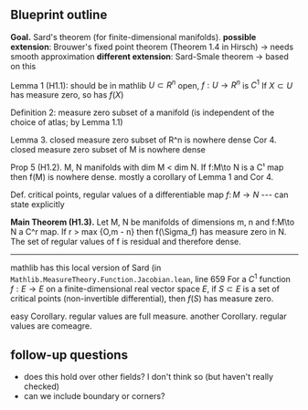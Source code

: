 ## Blueprint outline
**Goal.** Sard's theorem (for finite-dimensional manifolds).
**possible extension**: Brouwer's fixed point theorem (Theorem 1.4 in Hirsch) -> needs smooth approximation
**different extension**: Sard-Smale theorem -> based on this

Lemma 1 (H1.1): should be in mathlib
  $U\subset R^n$ open, $f:U\to R^n$ is $C^1$
  If $X\subset U$ has measure zero, so has $f(X)$

Definition 2: measure zero subset of a manifold
(is independent of the choice of atlas; by Lemma 1.1)

Lemma 3. closed measure zero subset of R^n is nowhere dense
Cor 4. closed measure zero subset of M is nowhere dense

Prop 5 (H1.2). M, N manifolds with dim M < dim N. If f:M\to N is a C¹ map then f(M) is nowhere dense.
  mostly a corollary of Lemma 1 and Cor 4.

Def. critical points, regular values of a differentiable map $f\colon M\to N$ --- can state explicitly

**Main Theorem (H1.3).** Let M, N be manifolds of dimensions m, n and f:M\to N a C^r map.
  If r > max {O,m - n} then f(\Sigma_f) has measure zero in N.
  The set of regular values of f is residual and therefore dense.

-------

mathlib has this local version of Sard (in `Mathlib.MeasureTheory.Function.Jacobian.lean`, line 659
For a $C^1$ function $f:E\to E$ on a finite-dimensional real vector space $E$,
if $S\subset E$ is a set of critical points (non-invertible differential), then $f(S)$ has measure zero.

easy Corollary. regular values are full measure.
another Corollary. regular values are comeagre.


## follow-up questions
- does this hold over other fields? I don't think so (but haven't really checked)
- can we include boundary or corners?

